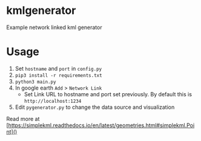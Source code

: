 # kmlgenerator

Example network linked kml generator

# Usage

1. Set `hostname` and `port` in `config.py`
2. `pip3 install -r requirements.txt`
3. `python3 main.py`
4. In google earth `Add` > `Network Link`
    - Set Link URL to hostname and port set previously. By default this is `http://localhost:1234`
5. Edit `pygenerator.py` to change the data source and visualization

Read more at [https://simplekml.readthedocs.io/en/latest/geometries.html#simplekml.Point]()